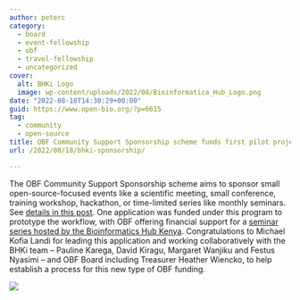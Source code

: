 ```yaml
---
author: peterc
category:
  - board
  - event-fellowship
  - obf
  - travel-fellowship
  - uncategorized
cover:
  alt: BHKi Logo
  image: wp-content/uploads/2022/08/Bioinformatica_Hub_Logo.png
date: "2022-08-18T14:30:29+00:00"
guid: https://www.open-bio.org/?p=6615
tag:
  - community
  - open-source
title: OBF Community Support Sponsorship scheme funds first pilot project
url: /2022/08/18/bhki-sponsorship/

---
```

The OBF Community Support Sponsorship scheme aims to sponsor small open-source-focused events like a scientific meeting, small conference, training workshop, hackathon, or time-limited series like monthly seminars. See [details in this post](/2021/05/11/obf-community-support-sponsorship/). One application was funded under this program to prototype the workflow, with OBF offering financial support for a [seminar series hosted by the Bioinformatics Hub Kenya](https://bhki.org/2022/08/17/empowering-our-community-with-bioinformatics-data-management-and-soft-skills/). Congratulations to Michael Kofia Landi for leading this application and working collaboratively with the BHKi team – Pauline Karega, David Kiragu, Margaret Wanjiku and Festus Nyasimi – and OBF Board including Treasurer Heather Wiencko, to help establish a process for this new type of OBF funding.

[![](wp-content/uploads/2022/08/Bioinformatica_Hub_Logo-918x1024.png)](https://bhki.org/2022/08/17/empowering-our-community-with-bioinformatics-data-management-and-soft-skills/)
